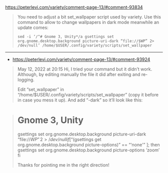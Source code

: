 https://peterlevi.com/variety/comment-page-13/#comment-93834

>You need to adjust a bit set_wallpaper script used by variety. Use this command to allow to change wallpapers in dark mode meanwhile an update comes:
>
>```sed -i ‘/^# Gnome 3, Unity*/a gsettings set org.gnome.desktop.background picture-uri-dark “file://$WP” 2> /dev/null’ /home/$USER/.config/variety/scripts/set_wallpaper```

___
- https://peterlevi.com/variety/comment-page-13/#comment-93924

>May 12, 2022 at 20:15
>Hi,
>I tried your command but it didn’t work.
>Although, by editing manually the file it did after exiting and re-logging.
>
>Edit “set_wallpaper” in “/home/$USER/.config/variety/scripts/set_wallpaper” (copy it before in case you mess it up).
>And add “-dark” so it’ll look like this:

># Gnome 3, Unity
>gsettings set org.gnome.desktop.background picture-uri-dark “file://$WP” 2> /dev/null
>if [ “$(gsettings get org.gnome.desktop.background picture-options)” == “‘none'” ]; then
>gsettings set org.gnome.desktop.background picture-options ‘zoom’
>fi
>
>Thanks for pointing me in the right direction!
